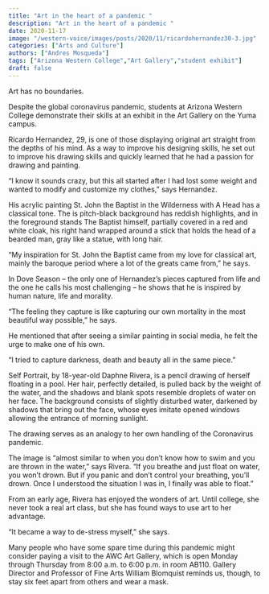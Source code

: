 ```yaml
---
title: "Art in the heart of a pandemic "
description: "Art in the heart of a pandemic "
date: 2020-11-17
image: "/western-voice/images/posts/2020/11/ricardohernandez30-3.jpg"
categories: ["Arts and Culture"]
authors: ["Andres Mosqueda"]
tags: ["Arizona Western College","Art Gallery","student exhibit"]
draft: false
---
```

Art has no boundaries.

Despite the global coronavirus pandemic, students at Arizona Western College demonstrate their skills at an exhibit in the Art Gallery on the Yuma campus.

Ricardo Hernandez, 29, is one of those displaying original art straight from the depths of his mind. As a way to improve his designing skills, he set out to improve his drawing skills and quickly learned that he had a passion for drawing and painting.

“I know it sounds crazy, but this all started after I had lost some weight and wanted to modify and customize my clothes,” says Hernandez.

His acrylic painting St. John the Baptist in the Wilderness with A Head has a classical tone. The is pitch-black background has reddish highlights, and in the foreground stands The Baptist himself, partially covered in a red and white cloak, his right hand wrapped around a stick that holds the head of a bearded man, gray like a statue, with long hair.

“My inspiration for St. John the Baptist came from my love for classical art, mainly the baroque period where a lot of the greats came from,” he says.

In Dove Season – the only one of Hernandez’s pieces captured from life and the one he calls his most challenging – he shows that he is inspired by human nature, life and morality.

“The feeling they capture is like capturing our own mortality in the most beautiful way possible,” he says.

He mentioned that after seeing a similar painting in social media, he felt the urge to make one of his own.

“I tried to capture darkness, death and beauty all in the same piece.”

Self Portrait, by 18-year-old Daphne Rivera, is a pencil drawing of herself floating in a pool. Her hair, perfectly detailed, is pulled back by the weight of the water, and the shadows and blank spots resemble droplets of water on her face. The background consists of slightly disturbed water, darkened by shadows that bring out the face, whose eyes imitate opened windows allowing the entrance of morning sunlight.

The drawing serves as an analogy to her own handling of the Coronavirus pandemic.

The image is “almost similar to when you don’t know how to swim and you are thrown in the water,” says Rivera. “If you breathe and just float on water, you won’t drown. But if you panic and don’t control your breathing, you’ll drown. Once I understood the situation I was in, I finally was able to float.”

From an early age, Rivera has enjoyed the wonders of art. Until college, she never took a real art class, but she has found ways to use art to her advantage.

“It became a way to de-stress myself,” she says.

Many people who have some spare time during this pandemic might consider paying a visit to the AWC Art Gallery, which is open Monday through Thursday from 8:00 a.m. to 6:00 p.m. in room AB110. Gallery Director and Professor of Fine Arts William Blomquist reminds us, though, to stay six feet apart from others and wear a mask.